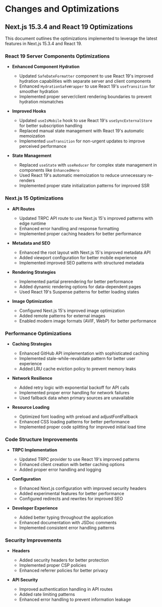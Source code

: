 # Changes and Optimizations

## Next.js 15.3.4 and React 19 Optimizations

This document outlines the optimizations implemented to leverage the latest features in Next.js 15.3.4 and React 19.

### React 19 Server Components Optimizations

- **Enhanced Component Hydration**
  - Updated `SafeDateFormatter` component to use React 19's improved hydration capabilities with separate server and client components
  - Enhanced `HydrationSafeWrapper` to use React 19's `useTransition` for smoother hydration
  - Implemented proper server/client rendering boundaries to prevent hydration mismatches

- **Improved Hooks**
  - Updated `useIsMobile` hook to use React 19's `useSyncExternalStore` for better subscription handling
  - Replaced manual state management with React 19's automatic memoization
  - Implemented `useTransition` for non-urgent updates to improve perceived performance

- **State Management**
  - Replaced `useState` with `useReducer` for complex state management in components like `EnhancedHero`
  - Used React 19's automatic memoization to reduce unnecessary re-renders
  - Implemented proper state initialization patterns for improved SSR

### Next.js 15 Optimizations

- **API Routes**
  - Updated TRPC API route to use Next.js 15's improved patterns with edge runtime
  - Enhanced error handling and response formatting
  - Implemented proper caching headers for better performance

- **Metadata and SEO**
  - Enhanced the root layout with Next.js 15's improved metadata API
  - Added viewport configuration for better mobile experience
  - Implemented improved SEO patterns with structured metadata

- **Rendering Strategies**
  - Implemented partial prerendering for better performance
  - Added dynamic rendering options for data-dependent pages
  - Used React 19's Suspense patterns for better loading states

- **Image Optimization**
  - Configured Next.js 15's improved image optimization
  - Added remote patterns for external images
  - Enabled modern image formats (AVIF, WebP) for better performance

### Performance Optimizations

- **Caching Strategies**
  - Enhanced GitHub API implementation with sophisticated caching
  - Implemented stale-while-revalidate pattern for better user experience
  - Added LRU cache eviction policy to prevent memory leaks

- **Network Resilience**
  - Added retry logic with exponential backoff for API calls
  - Implemented proper error handling for network failures
  - Used fallback data when primary sources are unavailable

- **Resource Loading**
  - Optimized font loading with preload and adjustFontFallback
  - Enhanced CSS loading patterns for better performance
  - Implemented proper code splitting for improved initial load time

### Code Structure Improvements

- **TRPC Implementation**
  - Updated TRPC provider to use React 19's improved patterns
  - Enhanced client creation with better caching options
  - Added proper error handling and logging

- **Configuration**
  - Enhanced Next.js configuration with improved security headers
  - Added experimental features for better performance
  - Configured redirects and rewrites for improved SEO

- **Developer Experience**
  - Added better typing throughout the application
  - Enhanced documentation with JSDoc comments
  - Implemented consistent error handling patterns

### Security Improvements

- **Headers**
  - Added security headers for better protection
  - Implemented proper CSP policies
  - Enhanced referrer policies for better privacy

- **API Security**
  - Improved authentication handling in API routes
  - Added rate limiting patterns
  - Enhanced error handling to prevent information leakage

